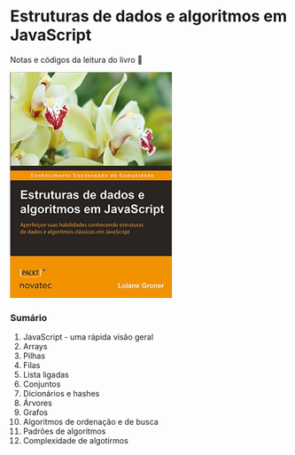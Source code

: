 # Estruturas de dados e algoritmos em JavaScript

Notas e códigos da leitura do livro :blue_heart:

[![Estruturas de dados e algoritmos em JavaScript](/assets/images/livro-estruturas-de-dados-e-algoritmos-em-javascript.jpg)](https://www.amazon.com.br/Estruturas-Dados-Algoritmos-Javascript-Habilidades/dp/8575225537)

### Sumário

1. JavaScript - uma rápida visão geral
1. Arrays
1. Pilhas
1. Filas
1. Lista ligadas
1. Conjuntos
1. Dicionários e hashes
1. Árvores
1. Grafos
1. Algoritmos de ordenação e de busca
1. Padrões de algoritmos
1. Complexidade de algotirmos
